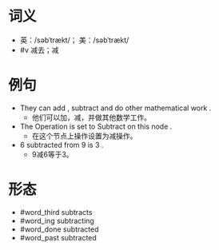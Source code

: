 # 词义
- 英：/səbˈtrækt/； 美：/səbˈtrækt/
- #v 减去；减
# 例句
- They can add , subtract and do other mathematical work .
	- 他们可以加，减，并做其他数学工作。
- The Operation is set to Subtract on this node .
	- 在这个节点上操作设置为减操作。
- 6 subtracted from 9 is 3 .
	- 9减6等于3。
# 形态
- #word_third subtracts
- #word_ing subtracting
- #word_done subtracted
- #word_past subtracted
